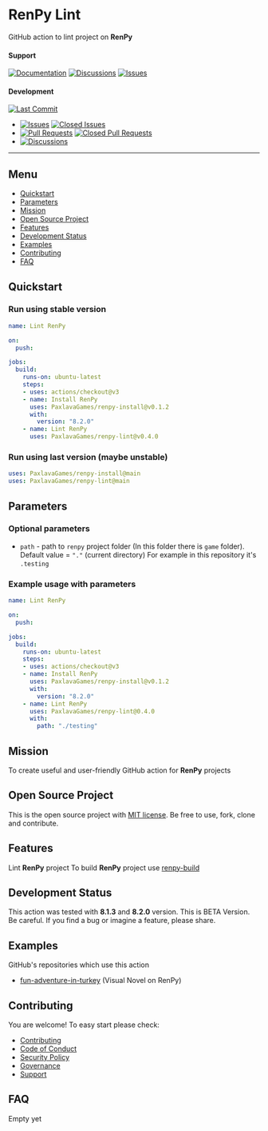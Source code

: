 # RenPy Lint

GitHub action to lint project on **RenPy** 

#### Support
[![Documentation](https://img.shields.io/badge/docs-0094FF.svg)][documentation_path]
[![Discussions](https://img.shields.io/badge/discussions-ff0068.svg)](https://github.com/PaxlavaGames/renpy-lint/discussions/)
[![Issues](https://img.shields.io/badge/issues-11AE13.svg)](https://github.com/PaxlavaGames/renpy-lint/issues/)

#### Development
[![Last Commit](https://img.shields.io/github/last-commit/PaxlavaGames/renpy-lint/main
)](https://github.com/PaxlavaGames/renpy-lint)
- [![Issues](https://img.shields.io/github/issues/PaxlavaGames/renpy-lint
)](https://github.com/PaxlavaGames/renpy-lint/issues/)
[![Closed Issues](https://img.shields.io/github/issues-closed/PaxlavaGames/renpy-lint
)](https://github.com/PaxlavaGames/renpy-lint/issues/)
- [![Pull Requests](https://img.shields.io/github/issues-pr/PaxlavaGames/renpy-lint
)](https://github.com/PaxlavaGames/renpy-lint/pulls)
[![Closed Pull Requests](https://img.shields.io/github/issues-pr-closed-raw/PaxlavaGames/renpy-lint
)](https://github.com/PaxlavaGames/renpy-lint/pulls)
- [![Discussions](https://img.shields.io/github/discussions/PaxlavaGames/renpy-lint
)](https://github.com/PaxlavaGames/renpy-lint/discussions/)

[//]: # (#### Repository Stats)

[//]: # ([![Stars]&#40;https://img.shields.io/github/stars/PaxlavaGames/renpy-lint)

[//]: # (&#41;]&#40;https://github.com/PaxlavaGames/renpy-lint&#41;)

[//]: # ([![Contributors]&#40;https://img.shields.io/github/contributors/PaxlavaGames/renpy-lint)

[//]: # (&#41;]&#40;https://github.com/PaxlavaGames/renpy-lintgraphs/contributors&#41;)

[//]: # ([![Forks]&#40;https://img.shields.io/github/forks/PaxlavaGames/renpy-lint)

[//]: # (&#41;]&#40;https://github.com/PaxlavaGames/renpy-lint&#41;)

<hr>

## Menu

- [Quickstart](#quickstart)
- [Parameters](#parameters)
- [Mission](#mission)
- [Open Source Project](#open-source-project)
- [Features](#features)
- [Development Status](#development-status)
- [Examples](#examples)
- [Contributing](#contributing)
- [FAQ](#faq)

## Quickstart

### Run using stable version

```yaml
name: Lint RenPy

on:
  push:

jobs:
  build:
    runs-on: ubuntu-latest
    steps:
    - uses: actions/checkout@v3
    - name: Install RenPy
      uses: PaxlavaGames/renpy-install@v0.1.2
      with:
        version: "8.2.0"
    - name: Lint RenPy
      uses: PaxlavaGames/renpy-lint@v0.4.0
```

### Run using last version (maybe unstable)

```yaml
uses: PaxlavaGames/renpy-install@main
uses: PaxlavaGames/renpy-lint@main
```

## Parameters

### Optional parameters

- `path` - path to `renpy` project folder (In this folder there is `game` folder). Default value = `"."` (current directory)  For example in this repository it's `.testing`

### Example usage with parameters

```yaml
name: Lint RenPy

on:
  push:

jobs:
  build:
    runs-on: ubuntu-latest
    steps:
    - uses: actions/checkout@v3
    - name: Install RenPy
      uses: PaxlavaGames/renpy-install@v0.1.2
      with:
        version: "8.2.0"
    - name: Lint RenPy
      uses: PaxlavaGames/renpy-lint@0.4.0
      with:
        path: "./testing"
```

## Mission

To create useful and user-friendly GitHub action for **RenPy** projects

## Open Source Project

This is the open source project with [MIT license](LICENSE). 
Be free to use, fork, clone and contribute.

## Features

Lint **RenPy** project
To build **RenPy** project use [renpy-build](https://github.com/marketplace/actions/renpy-build)

## Development Status

This action was tested with **8.1.3** and **8.2.0** version.
This is BETA Version. Be careful. If you find a bug or imagine a feature, please share.

## Examples

GitHub's repositories which use this action
- [fun-adventure-in-turkey](https://github.com/PaxlavaGames/fun-adventure-in-turkey) (Visual Novel on RenPy)

## Contributing

You are welcome! To easy start please check:
- [Contributing](CONTRIBUTING.md)
- [Code of Conduct](https://github.com/PaxlavaGames/fun-adventure-in-turkey?tab=coc-ov-file)
- [Security Policy](https://github.com/PaxlavaGames/fun-adventure-in-turkey?tab=security-ov-file)
- [Governance](GOVERNANCE.md)
- [Support](SUPPORT.md)

## FAQ

Empty yet

[documentation_path]: https://github.com/PaxlavaGames/renpy-lint